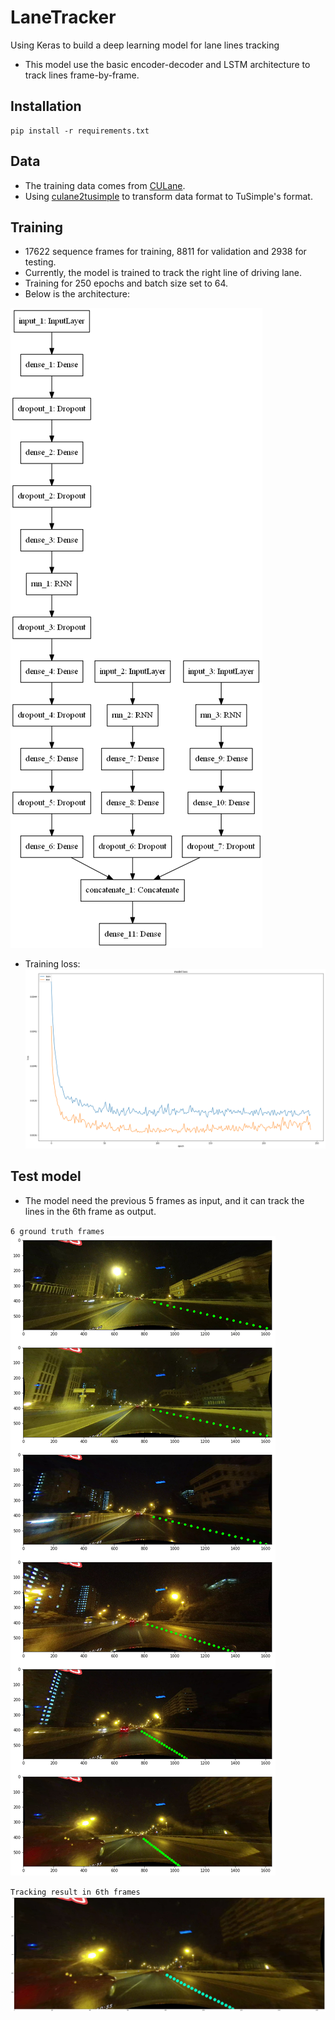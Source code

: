 # LaneTracker
Using Keras to build a deep learning model for lane lines tracking
* This model use the basic encoder-decoder and LSTM architecture to track lines frame-by-frame.

## Installation
```
pip install -r requirements.txt
```

## Data
* The training data comes from [CULane](https://xingangpan.github.io/projects/CULane.html).
* Using [culane2tusimple](https://github.com/BurkeyLai/culane2tusimple) to transform data format to TuSimple's format.

## Training
* 17622 sequence frames for training, 8811 for validation and 2938 for testing.
* Currently, the model is trained to track the right line of driving lane.
* Training for 250 epochs and batch size set to 64.
* Below is the architecture:

![Network](/image/en_lstm_de_model_bs64.png)
* Training loss:
![Network](/image/下載.png)

## Test model
* The model need the previous 5 frames as input, and it can track the lines in the 6th frame as output.

`6 ground truth frames`
![Network](/image/下載3.png)

`Tracking result in 6th frames`
![Network](/image/下載4.png)
